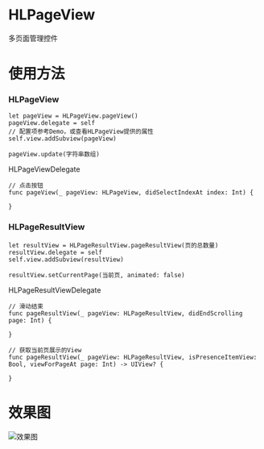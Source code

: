 # HLPageView
多页面管理控件

# 使用方法
### HLPageView
```
let pageView = HLPageView.pageView()
pageView.delegate = self
// 配置项参考Demo，或查看HLPageView提供的属性
self.view.addSubview(pageView)

pageView.update(字符串数组)

```
HLPageViewDelegate
```
// 点击按钮
func pageView(_ pageView: HLPageView, didSelectIndexAt index: Int) {

}
```

### HLPageResultView
```
let resultView = HLPageResultView.pageResultView(页的总数量)
resultView.delegate = self
self.view.addSubview(resultView)

resultView.setCurrentPage(当前页, animated: false)
```
HLPageResultViewDelegate
```
// 滑动结束
func pageResultView(_ pageView: HLPageResultView, didEndScrolling page: Int) {

}

// 获取当前页展示的View
func pageResultView(_ pageView: HLPageResultView, isPresenceItemView: Bool, viewForPageAt page: Int) -> UIView? {

}

```

# 效果图

![效果图](https://upload-images.jianshu.io/upload_images/3643442-e18f4b3693aae181.png?imageMogr2/auto-orient/strip%7CimageView2/2/w/1240)
